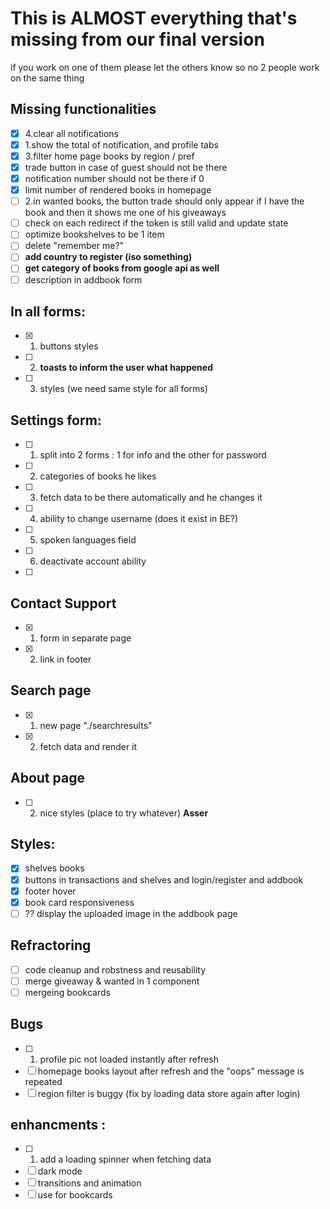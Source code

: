 # This is ALMOST everything that's missing from our final version 
if you work on one of them please let the others know so no 2 people work on the same thing

## Missing functionalities
- [x] 4.clear all notifications 
- [x] 1.show the total of notification, and profile tabs 
- [x] 3.filter home page books by region / pref
- [x] trade button in case of guest should not be there 
- [x] notification number should not be there if 0
- [x] limit number of rendered books in homepage 
- [ ] 2.in wanted books, the button trade should only appear if I have the book and then it shows me one of his giveaways
- [ ] check on each redirect if the token is still valid and update state 
- [ ] optimize bookshelves to be 1 item
- [ ] delete "remember me?"
- [ ] **add country to register (iso something)**
- [ ] **get category of books from google api as well**
- [ ] description in addbook form 

## In all forms:
- [x] 1. buttons styles
- [ ] 2. **toasts to inform the user what happened**
- [ ] 3. styles (we need same style for all forms)


## Settings form: 
- [ ] 1. split into 2 forms : 1 for info and the other for password
- [ ] 2. categories of books he likes
- [ ] 3. fetch data to be there automatically and he changes it
- [ ] 4. ability to change username (does it exist in BE?)
- [ ] 5. spoken languages field 
- [ ] 6. deactivate account ability 
- [ ] 
  
## Contact Support 
- [x] 1. form in separate page 
- [x] 2. link in footer 

## Search page
- [x] 1. new page "./searchresults"
- [x] 2. fetch data and render it 

## About page
- [ ] 2. nice styles (place to try whatever) **Asser**

## Styles: 
- [x] shelves books 
- [x] buttons in transactions and shelves and login/register and addbook 
- [x] footer hover 
- [x] book card responsiveness 
- [ ] ?? display the uploaded image in the addbook page

## Refractoring
- [ ] code cleanup and robstness and reusability
- [ ] merge giveaway & wanted in 1 component 
- [ ] mergeing bookcards 

## Bugs 
- [ ] 1. profile pic not loaded instantly after refresh
- [ ] homepage books layout after refresh and the "oops" message is repeated
- [ ] region filter is buggy (fix by loading data store again after login)
## enhancments : 
- [ ] 1. add a loading spinner when fetching data
- [ ] dark mode
- [ ] transitions and animation
- [ ] use <v-card> for bookcards